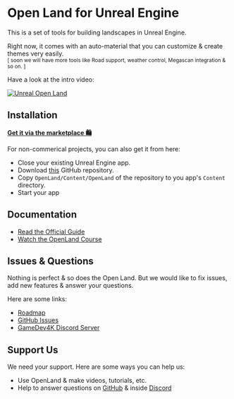 # Open Land for Unreal Engine

This is a set of tools for building landscapes in Unreal Engine.

Right now, it comes with an auto-material that you can customize & create themes very easily. <br/>
<sup>[ soon we will have more tools like Road support, weather control, Megascan integration & so on. ]</sup>

Have a look at the intro video:

[![Unreal Open Land](https://user-images.githubusercontent.com/50838/105540232-e278cd80-5d1b-11eb-9699-a61a2fb2235c.png)](https://www.youtube.com/watch?v=QJ6SIh2DGeU)

## Installation

**[Get it via the marketplace 🛍️](https://www.unrealengine.com/marketplace/en-US/product/openland-customizable-landscape-auto-material)**

For non-commerical projects, you can also get it from here:

* Close your existing Unreal Engine app.
* Download [this](https://github.com/GameDev4K/unreal-open-land/archive/main.zip) GitHub repository.
* Copy `OpenLand/Content/OpenLand` of the repository to you app's `Content` directory.
* Start your app

## Documentation

* [Read the Official Guide](https://www.notion.so/OpenLand-Documentation-2268081d3b8e4a49a0d824a7ab0b7b44)
* [Watch the OpenLand Course](https://www.youtube.com/playlist?list=PLsyGu3bA_w_C-63BvSRRrGc_TgQM5gjEi)

## Issues & Questions

Nothing is perfect & so does the Open Land. But we would like to fix issues, add new features & answer your questions.

Here are some links:

* [Roadmap](https://github.com/orgs/GameDev4K/projects/1)
* [GitHub Issues](https://github.com/GameDev4K/unreal-open-land/issues)
* [GameDev4K Discord Server](https://discord.gg/DK9cMn9eFV)

## Support Us

We need your support. Here are some ways you can help us:

* Use OpenLand & make videos, tutorials, etc.
* Help to answer questions on [GitHub](https://github.com/GameDev4K/unreal-open-land/issues) & inside [Discord](https://discord.gg/DK9cMn9eFV)

